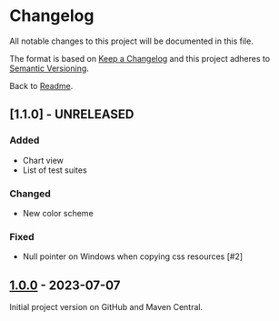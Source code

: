 # Changelog

All notable changes to this project will be documented in this file.

The format is based on [Keep a Changelog](http://keepachangelog.com/en/1.0.0/)
and this project adheres to [Semantic Versioning](http://semver.org/spec/v2.0.0.html).

Back to [Readme](README.md).

## [1.1.0] - UNRELEASED

### Added

* Chart view
* List of test suites

### Changed

* New color scheme

### Fixed

* Null pointer on Windows when copying css resources [#2]

## [1.0.0] - 2023-07-07

Initial project version on GitHub and Maven Central.

[1.0.0]: https://github.com/bischoffdev/sandboy/tree/1.0.0
